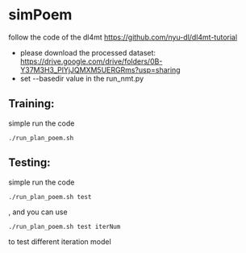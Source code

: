 # simPoem
follow the code of the dl4mt https://github.com/nyu-dl/dl4mt-tutorial
- please download the processed dataset: https://drive.google.com/drive/folders/0B-Y37M3H3_PlYjJQMXM5UERGRms?usp=sharing
- set --basedir value in the run_nmt.py

## Training:
simple run the code 
```
./run_plan_poem.sh
```
## Testing:
simple run the code 
```
./run_plan_poem.sh test
```
, and you can use 
```
./run_plan_poem.sh test iterNum 
```
to test different iteration model